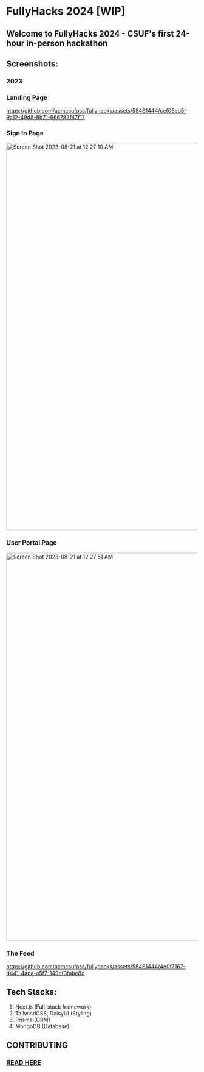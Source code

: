 # FullyHacks 2024 [WIP]

## Welcome to FullyHacks 2024 - CSUF's first 24-hour in-person hackathon

## Screenshots:
### 2023
### Landing Page 
https://github.com/acmcsufoss/fullyhacks/assets/58461444/cef06ad5-9c12-49d8-8b71-966783f47f17

### Sign In Page
<img width="1017" alt="Screen Shot 2023-08-21 at 12 27 10 AM" src="https://github.com/acmcsufoss/fullyhacks/assets/58461444/7350eb4f-78d9-4aa4-b6c6-8f7ad9aa63b7">

### User Portal Page
<img width="1019" alt="Screen Shot 2023-08-21 at 12 27 51 AM" src="https://github.com/acmcsufoss/fullyhacks/assets/58461444/92b83b29-c549-40d8-824b-6dd8e80e6a6b">

### The Feed
https://github.com/acmcsufoss/fullyhacks/assets/58461444/4e0f7167-d441-4ada-a5f7-149ef3fabe8d

## Tech Stacks:
1. Next.js (Full-stack framework)
2. TailwindCSS, DaisyUI (Styling)
3. Prisma (ORM)
4. MongoDB (Database)

## CONTRIBUTING

### [READ HERE](https://github.com/acmcsufoss/fullyhacks/blob/main/CONTRIBUTING.MD)
